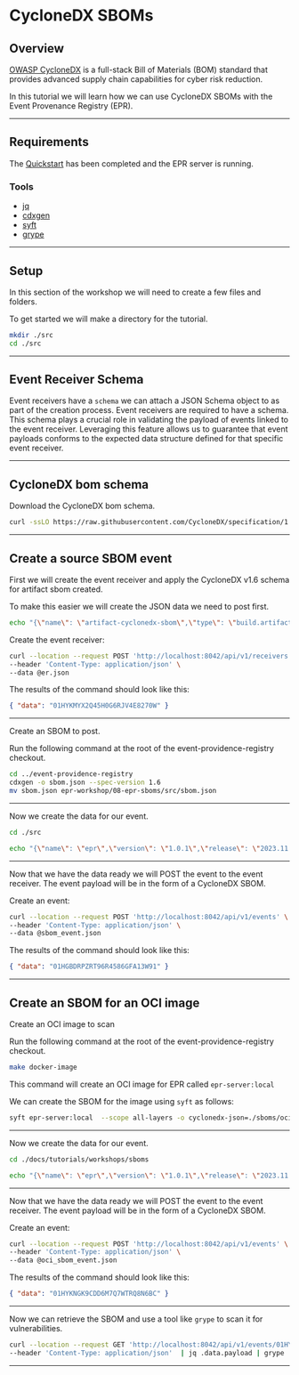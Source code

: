 # CycloneDX SBOMs

## Overview

[OWASP CycloneDX](https://cyclonedx.org/specification/overview/) is a full-stack
Bill of Materials (BOM) standard that provides advanced supply chain
capabilities for cyber risk reduction.

In this tutorial we will learn how we can use CycloneDX SBOMs with the Event
Provenance Registry (EPR).

---

## Requirements

The [Quickstart](../quickstart/README.md) has been completed and the EPR server
is running.

### Tools

- [jq](https://jqlang.github.io/jq/)
- [cdxgen](https://github.com/CycloneDX/cdxgen)
- [syft](https://github.com/anchore/syft)
- [grype](https://github.com/anchore/grype)

---

## Setup

In this section of the workshop we will need to create a few files and folders.

To get started we will make a directory for the tutorial.

```bash
mkdir ./src
cd ./src
```

---

## Event Receiver Schema

Event receivers have a `schema` we can attach a JSON Schema object to as part of
the creation process. Event receivers are required to have a schema. This schema
plays a crucial role in validating the payload of events linked to the event
receiver. Leveraging this feature allows us to guarantee that event payloads
conforms to the expected data structure defined for that specific event
receiver.

---

## CycloneDX bom schema

Download the CycloneDX bom schema.

```bash
curl -ssLO https://raw.githubusercontent.com/CycloneDX/specification/1.6/schema/bom-1.6.schema.json
```

---

## Create a source SBOM event

First we will create the event receiver and apply the CycloneDX v1.6 schema for
artifact sbom created.

To make this easier we will create the JSON data we need to post first.

```bash
echo "{\"name\": \"artifact-cyclonedx-sbom\",\"type\": \"build.artifact.cyclonedx.sbom\",\"version\": \"1.0.0\",\"description\": \"Artifact CycloneDX v1.6 SBOMs\",\"enabled\": true,\"schema\": $(cat bom-1.6.schema.json)}" | jq > er.json
```

Create the event receiver:

```bash
curl --location --request POST 'http://localhost:8042/api/v1/receivers' \
--header 'Content-Type: application/json' \
--data @er.json
```

The results of the command should look like this:

```json
{ "data": "01HYKMYX2Q45H0G6RJV4E8270W" }
```

---

Create an SBOM to post.

Run the following command at the root of the event-providence-registry checkout.

```bash
cd ../event-providence-registry
cdxgen -o sbom.json --spec-version 1.6
mv sbom.json epr-workshop/08-epr-sboms/src/sbom.json
```

---

Now we create the data for our event.

```bash
cd ./src
```

```bash
echo "{\"name\": \"epr\",\"version\": \"1.0.1\",\"release\": \"2023.11.16\",\"platform_id\": \"aarch64-gnu-linux-7\",\"package\": \"oci\",\"description\": \"scan source code for OCI image EPR\",\"payload\": $(cat sbom.json),\"success\": true,\"event_receiver_id\": \"01K61EV37TXW0FT1EC6ANC86K9\"}" | jq > sbom_event.json
```

---

Now that we have the data ready we will POST the event to the event receiver.
The event payload will be in the form of a CycloneDX SBOM.

Create an event:

```bash
curl --location --request POST 'http://localhost:8042/api/v1/events' \
--header 'Content-Type: application/json' \
--data @sbom_event.json
```

The results of the command should look like this:

```json
{ "data": "01HGBDRPZRT96R4586GFA13W91" }
```

---

## Create an SBOM for an OCI image

Create an OCI image to scan

Run the following command at the root of the event-providence-registry checkout.

```bash
make docker-image
```

This command will create an OCI image for EPR called `epr-server:local`

We can create the SBOM for the image using `syft` as follows:

```bash
syft epr-server:local  --scope all-layers -o cyclonedx-json=./sboms/oci_sbom.json
```

---

Now we create the data for our event.

```bash
cd ./docs/tutorials/workshops/sboms
```

```bash
echo "{\"name\": \"epr\",\"version\": \"1.0.1\",\"release\": \"2023.11.16\",\"platform_id\": \"aarch64-gnu-linux-7\",\"package\": \"oci\",\"description\": \"scan of the EPR OCI image\",\"payload\": $(cat oci_sbom.json),\"success\": true,\"event_receiver_id\": \"01HYKMYX2Q45H0G6RJV4E8270W\"}" | jq > oci_sbom_event.json
```

---

Now that we have the data ready we will POST the event to the event receiver.
The event payload will be in the form of a CycloneDX SBOM.

Create an event:

```bash
curl --location --request POST 'http://localhost:8042/api/v1/events' \
--header 'Content-Type: application/json' \
--data @oci_sbom_event.json
```

The results of the command should look like this:

```json
{ "data": "01HYKNGK9CDD6M7Q7WTRQ8N6BC" }
```

---

Now we can retrieve the SBOM and use a tool like `grype` to scan it for
vulnerabilities.

```bash
curl --location --request GET 'http://localhost:8042/api/v1/events/01HYKNGK9CDD6M7Q7WTRQ8N6BC' \
--header 'Content-Type: application/json'  | jq .data.payload | grype
```

---
